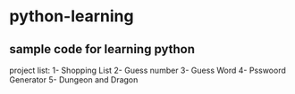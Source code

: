 # python-learning
sample code for learning python 
----------------------------------------

project list:
	1- Shopping List
	2- Guess number
	3- Guess Word
	4- Psswoord Generator
	5- Dungeon and Dragon
